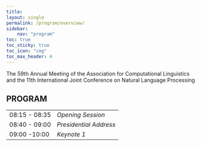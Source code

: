 ```yaml
---
title: 
layout: single
permalink: /program/overview/
sidebar: 
    nav: "program"
toc: true
toc_sticky: true
toc_icon: "cog"
toc_max_header: 4
---
```


The 59th Annual Meeting of the Association for Computational Linguistics and the 11th International Joint Conference on Natural Language Processing

## PROGRAM

<table border="0">
<tr>
<td>08:15 - 08:35 </td>
<td><i>Opening Session</i></td>
</tr><tr>
<td>08:40 - 09:00 </td>
<td><i>Presidential Address</i></td>
</tr>
<td>09:00 -10:00 </td>
<td><i>Keynote 1</i></td>
</tr>
</table>
	

